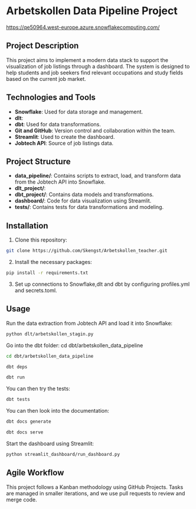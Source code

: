 # Arbetskollen Data Pipeline Project

https://qe50964.west-europe.azure.snowflakecomputing.com/

## Project Description
This project aims to implement a modern data stack to support the visualization of job listings through a dashboard. The system is designed to help students and job seekers find relevant occupations and study fields based on the current job market.

## Technologies and Tools
- **Snowflake**: Used for data storage and management.
- **dlt**: 
- **dbt**: Used for data transformations.
- **Git and GitHub**: Version control and collaboration within the team.
- **Streamlit**: Used to create the dashboard.
- **Jobtech API**: Source of job listings data.

## Project Structure
- **data_pipeline/**: Contains scripts to extract, load, and transform data from the Jobtech API into Snowflake.
- **dlt_project/**:
- **dbt_project/**: Contains data models and transformations.
- **dashboard/**: Code for data visualization using Streamlit.
- **tests/**: Contains tests for data transformations and modeling.

## Installation
1. Clone this repository:
```bash
git clone https://github.com/Skengst/Arbetskollen_teacher.git
```
   
2. Install the necessary packages:
```bash
pip install -r requirements.txt
```

3. Set up connections to Snowflake,dlt and dbt by configuring profiles.yml and secrets.toml.

## Usage
Run the data extraction from Jobtech API and load it into Snowflake:
```bash
python dlt/arbetskollen_stagin.py
```
Go into the dbt folder: cd dbt/arbetskollen_data_pipeline
```bash
cd dbt/arbetskollen_data_pipeline
```
```bash
dbt deps
```
```bash
dbt run
```
You can then try the tests:
```bash
dbt tests
```
You can then look into the documentation:
```bash
dbt docs generate
```
```bash
dbt docs serve
```

Start the dashboard using Streamlit:
```bash
python streamlit_dashboard/run_dashboard.py
```

## Agile Workflow
This project follows a Kanban methodology using GitHub Projects. Tasks are managed in smaller iterations, and we use pull requests to review and merge code.